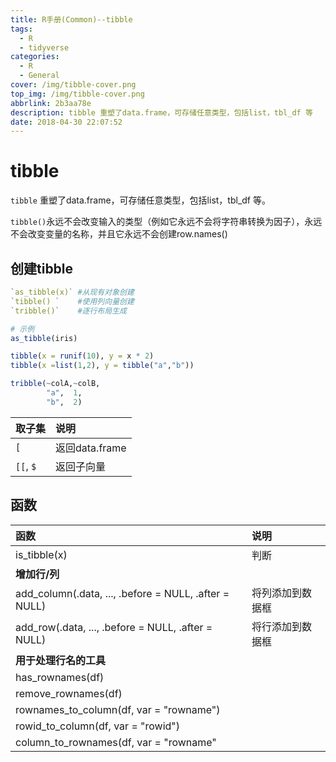 ```yaml
---
title: R手册(Common)--tibble
tags:
  - R
  - tidyverse
categories:
  - R
  - General
cover: /img/tibble-cover.png
top_img: /img/tibble-cover.png
abbrlink: 2b3aa78e
description: tibble 重塑了data.frame，可存储任意类型，包括list，tbl_df 等
date: 2018-04-30 22:07:52
---
```



# tibble

`tibble` 重塑了data.frame，可存储任意类型，包括list，tbl_df 等。

`tibble()`永远不会改变输入的类型（例如它永远不会将字符串转换为因子），永远不会改变变量的名称，并且它永远不会创建row.names()

## 创建tibble

```r
`as_tibble(x)` #从现有对象创建
`tibble() `    #使用列向量创建
`tribble()`    #逐行布局生成

# 示例
as_tibble(iris)

tibble(x = runif(10), y = x * 2)
tibble(x =list(1,2), y = tibble("a","b"))

tribble(~colA,~colB, 
        "a",  1,
        "b",  2)
```

取子集|说明
:---|:---
`[ `|返回data.frame
`[[`, `$` |返回子向量

## 函数

函数|说明
:---|:---
is_tibble(x)|判断
**增加行/列**|
add_column(.data, ..., .before = NULL, .after = NULL)|将列添加到数据框
add_row(.data, ..., .before = NULL, .after = NULL)|将行添加到数据框
**用于处理行名的工具**|
has_rownames(df)|
remove_rownames(df)|
rownames_to_column(df, var = "rowname")|
rowid_to_column(df, var = "rowid")|
column_to_rownames(df, var = "rowname"|
